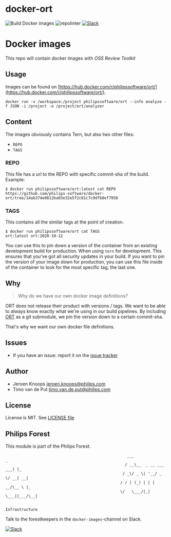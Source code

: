# docker-ort

![Build Docker images](https://github.com/philips-software/docker-ort/workflows/Build%20Docker%20images/badge.svg)
![repolinter](https://github.com/philips-software/docker-ort/workflows/repolinter/badge.svg)
[![Slack](https://philips-software-slackin.now.sh/badge.svg)](https://philips-software-slackin.now.sh)

# Docker images

This repo will contain docker images with _OSS Review Toolkit_

## Usage

Images can be found on [https://hub.docker.com/r/philipssoftware/ort/](https://hub.docker.com/r/philipssoftware/ort/).

```
docker run -v /workspace:/project philipssoftware/ort --info analyze -f JSON -i /project -o /project/ort/analyzer
```

## Content

The images obviously contains Tern, but also two other files:
- `REPO`
- `TAGS`

### REPO

This file has a url to the REPO with specific commit-sha of the build.
Example: 

```
$ docker run philipssoftware/ort:latest cat REPO
https://github.com/philips-software/docker-ort/tree/14ab374e0812ba03e32e5f2c81c7c9dfb8ef7958
```

### TAGS

This contains all the similar tags at the point of creation. 

```
$ docker run philipssoftware/ort cat TAGS
ort:latest ort:2020-10-12
```

You can use this to pin down a version of the container from an existing development build for production. When using `tern` for development. This ensures that you've got all security updates in your build. If you want to pin the version of your image down for production, you can use this file inside of the container to look for the most specific tag, the last one.

## Why

> Why do we have our own docker image definitions?

ORT does not release their product with versions / tags. We want to be able to always know exactly what we're using in our build pipelines.
By including [ORT](https://github.com/oss-review-toolkit/ort) as a git submodule, we pin the version down to a certain commit-sha.

That's why we want our own docker file definitions.

## Issues

- If you have an issue: report it on the [issue tracker](https://github.com/philips-software/docker-ort/issues)

## Author

- Jeroen Knoops <jeroen.knoops@philips.com>
- Timo van de Put <timo.van.de.put@philips.com>

## License

License is MIT. See [LICENSE file](LICENSE.md)

## Philips Forest

This module is part of the Philips Forest.

```
                                                     ___                   _
                                                    / __\__  _ __ ___  ___| |_
                                                   / _\/ _ \| '__/ _ \/ __| __|
                                                  / / | (_) | | |  __/\__ \ |_
                                                  \/   \___/|_|  \___||___/\__|  

                                                                 Infrastructure
```

Talk to the forestkeepers in the `docker-images`-channel on Slack.

[![Slack](https://philips-software-slackin.now.sh/badge.svg)](https://philips-software-slackin.now.sh)
